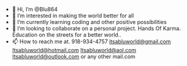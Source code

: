 - 👋 Hi, I’m @Blu864
- 👀 I’m interested in making the world better for all
- 🌱 I’m currently learning coding and other positive possibilities 
- 💞️ I’m looking to collaborate on a personal project. Hands Of Karma. Education on the streets for a better world..
- 📫 How to reach me at. 918-934-4757
                          itsabluworld@gmail.com 
                        Itsabluworld@hotmail.com
                            Itsabluworld@aol.com 
                        Itsabluworld@outlook.com
                           or any other mail.com
                               
<!---
Blu864/Blu864 is a ✨ special ✨ repository because its `README.md` (this file) appears on your GitHub profile.
You can click the Preview link to take a look at your changes.
--->
